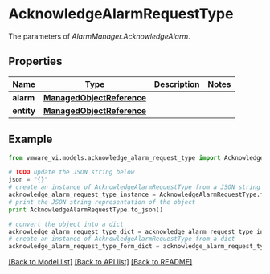 # AcknowledgeAlarmRequestType

The parameters of *AlarmManager.AcknowledgeAlarm*. 

## Properties
Name | Type | Description | Notes
------------ | ------------- | ------------- | -------------
**alarm** | [**ManagedObjectReference**](ManagedObjectReference.md) |  | 
**entity** | [**ManagedObjectReference**](ManagedObjectReference.md) |  | 

## Example

```python
from vmware_vi.models.acknowledge_alarm_request_type import AcknowledgeAlarmRequestType

# TODO update the JSON string below
json = "{}"
# create an instance of AcknowledgeAlarmRequestType from a JSON string
acknowledge_alarm_request_type_instance = AcknowledgeAlarmRequestType.from_json(json)
# print the JSON string representation of the object
print AcknowledgeAlarmRequestType.to_json()

# convert the object into a dict
acknowledge_alarm_request_type_dict = acknowledge_alarm_request_type_instance.to_dict()
# create an instance of AcknowledgeAlarmRequestType from a dict
acknowledge_alarm_request_type_form_dict = acknowledge_alarm_request_type.from_dict(acknowledge_alarm_request_type_dict)
```
[[Back to Model list]](../README.md#documentation-for-models) [[Back to API list]](../README.md#documentation-for-api-endpoints) [[Back to README]](../README.md)


